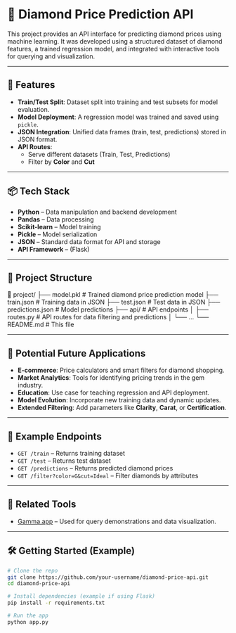 # 💎 Diamond Price Prediction API

This project provides an API interface for predicting diamond prices using machine learning. It was developed using a structured dataset of diamond features, a trained regression model, and integrated with interactive tools for querying and visualization.

---

## 🚀 Features

- **Train/Test Split**: Dataset split into training and test subsets for model evaluation.
- **Model Deployment**: A regression model was trained and saved using `pickle`.
- **JSON Integration**: Unified data frames (train, test, predictions) stored in JSON format.
- **API Routes**:
  - Serve different datasets (Train, Test, Predictions)
  - Filter by **Color** and **Cut**

---

## 📦 Tech Stack

- **Python** – Data manipulation and backend development
- **Pandas** – Data processing
- **Scikit-learn** – Model training
- **Pickle** – Model serialization
- **JSON** – Standard data format for API and storage
- **API Framework** – (Flask)

---

## 📂 Project Structure

📁 project/
├── model.pkl              # Trained diamond price prediction model
├── train.json             # Training data in JSON
├── test.json              # Test data in JSON
├── predictions.json       # Model predictions
├── api/                   # API endpoints
│   ├── routes.py          # API routes for data filtering and predictions
│   └── ...
└── README.md              # This file

---

## 🔮 Potential Future Applications

- **E-commerce**: Price calculators and smart filters for diamond shopping.
- **Market Analytics**: Tools for identifying pricing trends in the gem industry.
- **Education**: Use case for teaching regression and API deployment.
- **Model Evolution**: Incorporate new training data and dynamic updates.
- **Extended Filtering**: Add parameters like **Clarity**, **Carat**, or **Certification**.

---

## 📍 Example Endpoints

- `GET /train` – Returns training dataset
- `GET /test` – Returns test dataset
- `GET /predictions` – Returns predicted diamond prices
- `GET /filter?color=G&cut=Ideal` – Filter diamonds by attributes

---

## 🔗 Related Tools

- [Gamma.app](https://gamma.app) – Used for query demonstrations and data visualization.

---

## 🛠️ Getting Started (Example)

```bash
# Clone the repo
git clone https://github.com/your-username/diamond-price-api.git
cd diamond-price-api

# Install dependencies (example if using Flask)
pip install -r requirements.txt

# Run the app
python app.py
